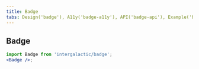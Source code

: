```yaml
---
title: Badge
tabs: Design('badge'), A11y('badge-a11y'), API('badge-api'), Example('badge-code'), Changelog('badge-changelog')
---
```


## Badge

```jsx
import Badge from 'intergalactic/badge';
<Badge />;
```

<TypesView type="BadgeProps" :types={...types} />

<script setup>import { data as types } from '@types.data.ts';</script>